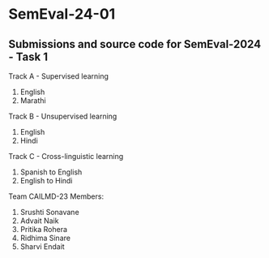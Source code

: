 # SemEval-24-01

## Submissions and source code for SemEval-2024 - Task 1

Track A - Supervised learning
1. English
2. Marathi

Track B - Unsupervised learning
1. English
2. Hindi

Track C - Cross-linguistic learning
1. Spanish to English
2. English to Hindi 

Team CAILMD-23
Members:
1. Srushti Sonavane
2. Advait Naik
3. Pritika Rohera
4. Ridhima Sinare
5. Sharvi Endait
